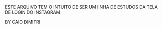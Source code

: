 ESTE ARQUIVO TEM O INTUITO
DE SER UM lINHA DE ESTUDOS
DA TELA DE LOGIN DO INSTAGRAM

BY CAIO DIMITRI